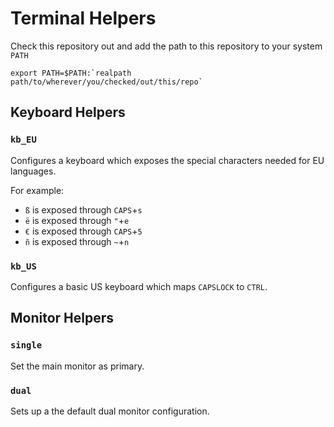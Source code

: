 # Terminal Helpers

Check this repository out and add the path to this repository to your system
`PATH`

    export PATH=$PATH:`realpath path/to/wherever/you/checked/out/this/repo`

## Keyboard Helpers

### `kb_EU`

Configures a keyboard which exposes the special characters needed for EU
languages.

For example:

 - `ß` is exposed through `CAPS`+`s`
 - `ë` is exposed through `"`+`e`
 - `€` is exposed through `CAPS`+`5`
 - `ñ` is exposed through `~`+`n`

### `kb_US`

Configures a basic US keyboard which maps `CAPSLOCK` to `CTRL`.

## Monitor Helpers

### `single`

Set the main monitor as primary.

### `dual`

Sets up a the default dual monitor configuration.
